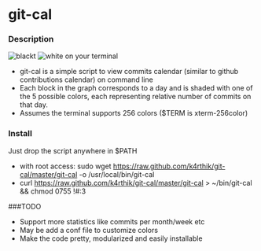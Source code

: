 git-cal
=======

### Description
![blackt](https://raw.github.com/k4rthik/git-cal/master/screenshots/img1.png ) 
![white](https://raw.github.com/k4rthik/git-cal/master/screenshots/img2.png)
on your terminal

* git-cal is a simple script to view commits calendar (similar to github contributions calendar) on command line
* Each block in the graph corresponds to a day and is shaded with one
  of the 5 possible colors, each representing relative number of commits on that day.
* Assumes the terminal supports 256 colors ($TERM is xterm-256color)

### Install

Just drop the script anywhere in $PATH
- with root access: sudo wget https://raw.github.com/k4rthik/git-cal/master/git-cal -o /usr/local/bin/git-cal
- curl https://raw.github.com/k4rthik/git-cal/master/git-cal > ~/bin/git-cal && chmod 0755 !#:3 

###TODO
- Support more statistics like commits per month/week etc
- May be add a conf file to customize colors
- Make the code pretty, modularized and easily installable


